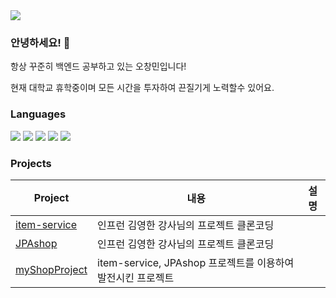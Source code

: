 
<img src="https://capsule-render.vercel.app/api?type=wave&color=auto&height=300&section=header&text=welcome&fontSize=90" />

### 안녕하세요! 👋
항상 꾸준히 백엔드 공부하고 있는 오창민입니다!

현재 대학교 휴학중이며 모든 시간을 투자하여 끈질기게 노력할수 있어요.





### Languages

 <img src="https://img.shields.io/badge/SpringBoot-색코드?style=flat-square&logo=이미지 이름&logoColor=white"/></a>
 <img src="https://img.shields.io/badge/Spring-색코드?style=flat-square&logo=이미지 이름&logoColor=white"/></a>
 <img src="https://img.shields.io/badge/Java-yellow?style=flat-square&logo=이미지 이름&logoColor=white"/></a>
 <img src="https://img.shields.io/badge/Thymeleaf-색코드?style=flat-square&logo=이미지 이름&logoColor=white"/></a>
  <img src="https://img.shields.io/badge/JPA-blue?style=flat-square&logo=이미지 이름&logoColor=white"/></a>

 


### Projects

|Project|내용|설명|
|------|---|---|
|[item-service](https://github.com/Ochangmin524/item-serivce)|인프런 김영한 강사님의 프로젝트 클론코딩|
|[JPAshop](https://github.com/Ochangmin524/JPAshop)|인프런 김영한 강사님의 프로젝트 클론코딩|
|[myShopProject](https://github.com/Ochangmin524/myShopProject)|item-service, JPAshop 프로젝트를 이용하여 발전시킨 프로젝트|


